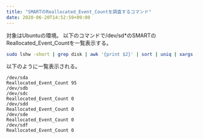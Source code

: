 ```yaml
---
title: "SMARTのReallocated_Event_Countを調査するコマンド"
date: 2020-06-20T14:52:59+09:00
---
```


対象はUbuntuの環境。
以下のコマンドで/dev/sd*のSMARTのReallocated_Event_Countを一覧表示する。

```sh
sudo lshw -short | grep disk | awk '{print $2}' | sort | uniq | xargs -L 1 -I {} sh -c "echo {} && sudo smartctl -A {} | grep 'Reallocated_Event_Count' | awk '{print \$2,\$10}'"
```

以下のように一覧表示される。

```
/dev/sda
Reallocated_Event_Count 95
/dev/sdb
/dev/sdc
Reallocated_Event_Count 0
/dev/sdd
Reallocated_Event_Count 0
/dev/sde
Reallocated_Event_Count 0
/dev/sdf
Reallocated_Event_Count 0
```
